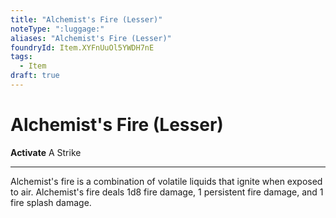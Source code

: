 ```yaml
---
title: "Alchemist's Fire (Lesser)"
noteType: ":luggage:"
aliases: "Alchemist's Fire (Lesser)"
foundryId: Item.XYFnUuOl5YWDH7nE
tags:
  - Item
draft: true
---
```


# Alchemist's Fire (Lesser)

**Activate** A Strike

* * *

Alchemist's fire is a combination of volatile liquids that ignite when exposed to air. Alchemist's fire deals 1d8 fire damage, 1 persistent fire damage, and 1 fire splash damage.
